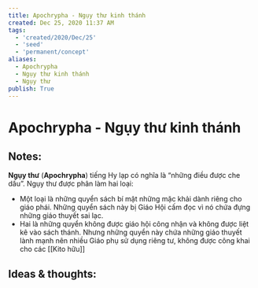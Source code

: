 ```yaml
---
title: Apochrypha - Ngụy thư kinh thánh
created: Dec 25, 2020 11:37 AM
tags:
  - 'created/2020/Dec/25'
  - 'seed'
  - 'permanent/concept'
aliases:
  - Apochrypha
  - Ngụy thư kinh thánh
  - Ngụy thư
publish: True
---
```

# Apochrypha - Ngụy thư kinh thánh

## Notes:

**Ngụy thư** (**Apochrypha**) tiếng Hy lạp có nghĩa là “những điều được che dấu”. Ngụy thư được phân làm hai loại:

- Một loại là những quyển sách bí mật những mặc khải dành riêng cho giáo phái. Những quyển sách này bị Giáo Hội cấm đọc vì nó chứa đựng những giáo thuyết sai lạc.
- Hai là những quyển không được giáo hội công nhận và không được liệt kê vào sách thánh. Nhưng những quyển này chứa những giáo thuyết lành mạnh nên nhiều Giáo phụ sử dụng riêng tư, không được công khai cho các [[Kito hữu]]

## Ideas & thoughts:

